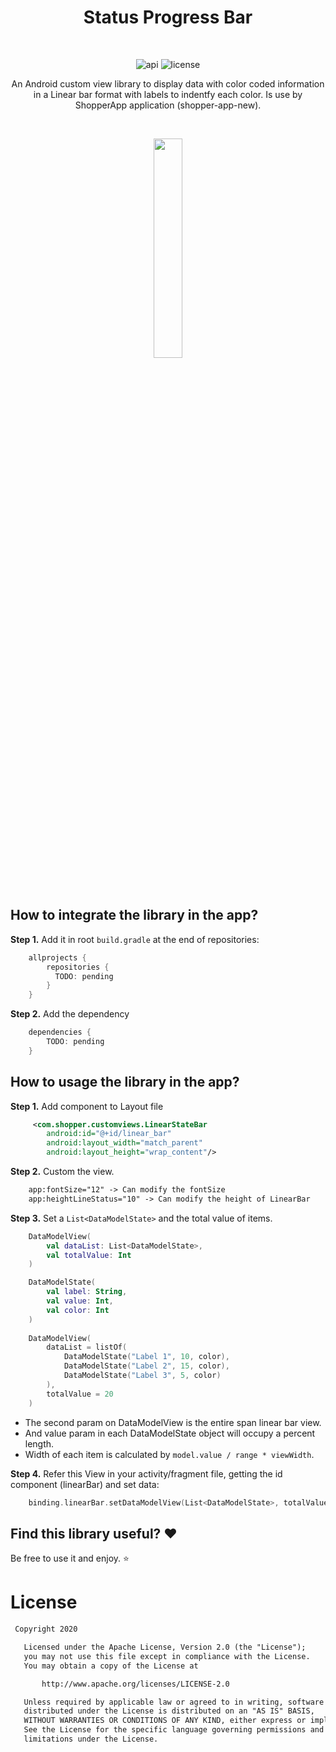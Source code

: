 <h1 align="center">Status Progress Bar</h1></br>

<p align="center">
<img alt="api" src="https://img.shields.io/badge/API-21%2B-green?logo=android"/>
<img alt="license" src="https://img.shields.io/badge/License-Apache%202.0-blue.svg"/>
</p>

<p align="center">
An Android custom view library to display data with color coded information in a Linear bar format with labels to indentfy each color.
Is use by ShopperApp application (shopper-app-new).
</p><br>

<p align="center">
<img src="https://user-images.githubusercontent.com/56521677/141031669-96416ac0-687b-4a9c-89d4-66ab4ee0a3e4.png" width="30%"/>
</p>
</br>

## How to integrate the library in the app?

**Step 1.** Add it in root `build.gradle` at the end of repositories:
```gradle
    allprojects {
        repositories {
          TODO: pending
        }
    }
```
**Step 2.** Add the dependency
```gradle 
    dependencies {
        TODO: pending
    }
```

## How to usage the library in the app?

**Step 1.** Add component to Layout file
```xml
     <com.shopper.customviews.LinearStateBar
        android:id="@+id/linear_bar"
        android:layout_width="match_parent"
        android:layout_height="wrap_content"/>
```
**Step 2.** Custom the view.
```xml
    app:fontSize="12" -> Can modify the fontSize
    app:heightLineStatus="10" -> Can modify the height of LinearBar
```

**Step 3.** Set a `List<DataModelState>` and the total value of items.
```kotlin
    DataModelView(
        val dataList: List<DataModelState>,
        val totalValue: Int
    )

    DataModelState(
        val label: String,
        val value: Int,
        val color: Int
    )
    
    DataModelView(
        dataList = listOf(
            DataModelState("Label 1", 10, color),
            DataModelState("Label 2", 15, color),
            DataModelState("Label 3", 5, color)
        ),
        totalValue = 20
    )
```


- The second param on DataModelView is the entire span linear bar view. 
- And value param in each DataModelState object will occupy a percent length.
- Width of each item is calculated by `model.value / range * viewWidth`.



**Step 4.** Refer this View in your activity/fragment file, getting the id component (linearBar) and set data:
``` kotlin
    binding.linearBar.setDataModelView(List<DataModelState>, totalValue)
```     
       

## Find this library useful? :heart:
Be free to use it and enjoy. :star:


# License
```xml
 Copyright 2020

   Licensed under the Apache License, Version 2.0 (the "License");
   you may not use this file except in compliance with the License.
   You may obtain a copy of the License at

       http://www.apache.org/licenses/LICENSE-2.0

   Unless required by applicable law or agreed to in writing, software
   distributed under the License is distributed on an "AS IS" BASIS,
   WITHOUT WARRANTIES OR CONDITIONS OF ANY KIND, either express or implied.
   See the License for the specific language governing permissions and
   limitations under the License.
```

